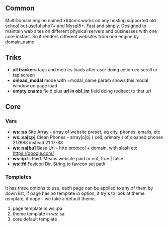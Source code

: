 ## Common
MultiDomain engine named x94cms works on any hosting supported old school but useful php7+ and Mysql5+. Fast and simply. Designed to maintain web sites on different physical servers and businesses with one core instant. So it renders different websites from one engine by domain_name    

## Triks
- **all trackers** tags and metrics loads after user doing action eq scroll or tap screen
- **onload_modal** mode with =modal_name param shows this modal window on page load
- **empty cname** field plus **url in obl_im** field doing redirect to that url

## Core
### Vars
- **ws::sa** Site Array - array of website preset, eq city, phones, emails, etc
- **ws::sa[cp]** Clean Phones - array[c|p] ( cell, primary ) of cleaned phones 217888 instead 21 17-88
- **ws::sa[bu]** Base Url - http protocol + domain, with slash etc https://google.com/
- **ws::ip** Is Paid. Means website paid or not, true | false
- **ws::fd** Favicon Dir. String to favicon set path

### Templates
It has three options to use, each page can be applied to any of them by down list, if page has no template in option, it try's to look at theme template, if nope - we take a default theme. 
1. page template in ws::pa
2. theme template in ws::sa
3. core default template